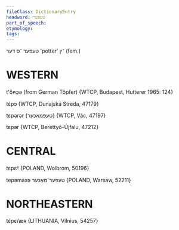 ```yaml
---
fileClass: DictionaryEntry
headword: טעפּער
part_of_speech: 
etymology: 
tags: 
---
```

טעפּער
־ס
דער
'potter'
־ין
(fem.)

WESTERN
========

t'öᴘφə (from German Töpfer) {WTCP, Budapest, Hutterer 1965: 124}

tɛ́pɔ {WTCP, Dunajská Streda, 47179}

tɛpərər {טעפּמאַכער} {WTCP, Vác, 47197}

tɛpər {WTCP, Berettyó-Újfalu, 47212}

CENTRAL
========

tɛpɛᴿ {POLAND, Wolbrom, 50196}

tepəmaxə טעפּער־מאַכער {POLAND, Warsaw, 52211}

NORTHEASTERN
==============

tɛ́pɛ/æʀ {LITHUANIA, Vilnius, 54257}

